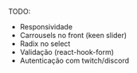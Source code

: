TODO:

- Responsividade
- Carrousels no front (keen slider)
- Radix no select
- Validação (react-hook-form)
- Autenticação com twitch/discord
